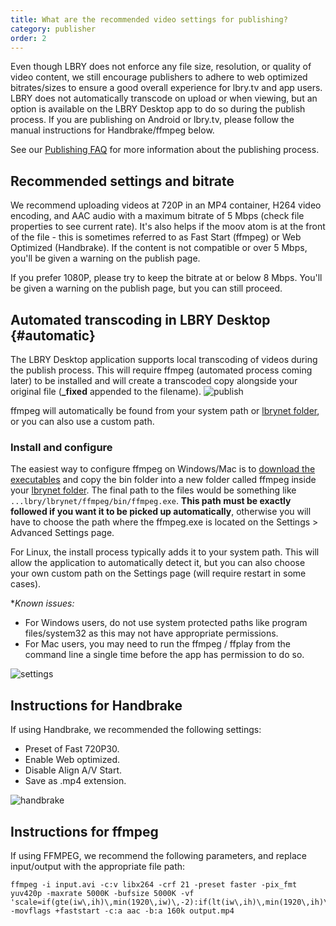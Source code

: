 ```yaml
---
title: What are the recommended video settings for publishing?
category: publisher
order: 2
---
```


Even though LBRY does not enforce any file size, resolution, or quality of video content, we still encourage publishers to adhere to web optimized bitrates/sizes to ensure a good overall experience for lbry.tv and app users. LBRY does not automatically transcode on upload or when viewing, but an option is available on the LBRY Desktop app to do so during the publish process. If you are publishing on Android or lbry.tv, please follow the manual instructions for Handbrake/ffmpeg below.

See our [Publishing FAQ](/faq/how-to-publish) for more information about the publishing process.

## Recommended settings and bitrate

We recommend uploading videos at 720P in an MP4 container, H264 video encoding, and AAC audio with a maximum bitrate of 5 Mbps (check file properties to see current rate). It's also helps if the moov atom is at the front of the file - this is sometimes referred to as Fast Start (ffmpeg) or Web Optimized (Handbrake). If the content is not compatible or over 5 Mbps, you'll be given a warning on the publish page.

If you prefer 1080P, please try to keep the bitrate at or below 8 Mbps. You'll be given a warning on the publish page, but you can still proceed.

## Automated transcoding in LBRY Desktop {#automatic}

The LBRY Desktop application supports local transcoding of videos during the publish process. This will require ffmpeg (automated process coming later) to be installed and will create a transcoded copy alongside your original file (**_fixed** appended to the filename).
![publish](https://spee.ch/0/publish-page.jpeg)

ffmpeg will automatically be found from your system path or [lbrynet folder](/faq/lbry-directories), or you can also use a custom path.

### Install and configure

The easiest way to configure ffmpeg on Windows/Mac is to [download the executables](https://www.ffmpeg.org/download.html) and copy the bin folder into a new folder called ffmpeg inside your [lbrynet folder](/faq/lbry-directories). The final path to the files would be something like `...lbry/lbrynet/ffmpeg/bin/ffmpeg.exe`. **This path must be exactly followed if you want it to be picked up automatically**, otherwise you will have to choose the path where the ffmpeg.exe is located on the Settings > Advanced Settings page. 

For Linux, the install process typically adds it to your system path. This will allow the application to automatically detect it, but you can also choose your own custom path on the Settings page (will require restart in some cases).

**Known issues:*

- For Windows users, do not use system protected paths like program files/system32 as this may not have appropriate permissions.
- For Mac users, you may need to run the ffmpeg / ffplay from the command line a single time before the app has permission to do so.

![settings](https://spee.ch/4/ffmpeg-settings.jpg)

## Instructions for Handbrake

If using Handbrake, we recommended the following settings:

- Preset of Fast 720P30.
- Enable Web optimized.
- Disable Align A/V Start.
- Save as .mp4 extension.

![handbrake](https://spee.ch/7/hb-settings.png)

## Instructions for ffmpeg

If using FFMPEG, we recommend the following parameters, and replace input/output with the appropriate file path:

```
ffmpeg -i input.avi -c:v libx264 -crf 21 -preset faster -pix_fmt yuv420p -maxrate 5000K -bufsize 5000K -vf 'scale=if(gte(iw\,ih)\,min(1920\,iw)\,-2):if(lt(iw\,ih)\,min(1920\,ih)\,-2)' -movflags +faststart -c:a aac -b:a 160k output.mp4
```
